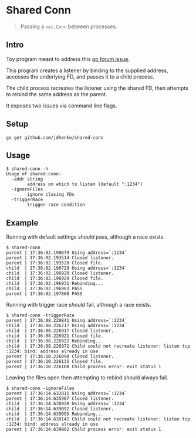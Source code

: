 # Shared Conn

> Passing a `net.Conn` between processes.

## Intro

Toy program meant to address this [go forum issue](https://forum.golangbridge.org/t/bind-address-already-in-use-even-after-listener-closed/1510).

This program creates a listener by binding to the supplied address, accesses the
underlying FD, and passes it to a child process.

The child process recreates the listener using the shared FD, then attempts to
rebind the same address as the parent.

It exposes two issues via command line flags.

## Setup

```
go get github.com/jdhenke/shared-conn
```

## Usage

```
$ shared-conn -h
Usage of shared-conn:
  -addr string
    	address on which to listen (default ":1234")
  -ignoreFiles
    	ignore closing FDs
  -triggerRace
    	trigger race condition
```

## Example

Running with default settings *should* pass, although a race exists.

```
$ shared-conn
parent | 17:36:02.190679 Using address=`:1234`
parent | 17:36:02.193514 Closed listener.
parent | 17:36:02.193528 Closed file.
child  | 17:36:02.196729 Using address=`:1234`
child  | 17:36:02.196920 Closed listener.
child  | 17:36:02.196929 Closed file.
child  | 17:36:02.196931 Rebinding...
child  | 17:36:02.196983 PASS
parent | 17:36:02.197860 PASS
```

Running with trigger race *should* fail, although a race exists.

```
$ shared-conn -triggerRace
parent | 17:36:08.220841 Using address=`:1234`
child  | 17:36:08.226717 Using address=`:1234`
child  | 17:36:08.226917 Closed listener.
child  | 17:36:08.226921 Closed file.
child  | 17:36:08.226922 Rebinding...
child  | 17:36:08.226972 Child could not recreate listener: listen tcp :1234: bind: address already in use
parent | 17:36:10.226090 Closed listener.
parent | 17:36:10.226135 Closed file.
parent | 17:36:10.226188 Child process error: exit status 1
```

Leaving the files open then attempting to rebind should always fail.

```
$ shared-conn -ignoreFiles
parent | 17:36:14.632811 Using address=`:1234`
parent | 17:36:14.635907 Closed listener.
child  | 17:36:14.638920 Using address=`:1234`
child  | 17:36:14.639092 Closed listener.
child  | 17:36:14.639095 Rebinding...
child  | 17:36:14.639142 Child could not recreate listener: listen tcp :1234: bind: address already in use
parent | 17:36:14.639982 Child process error: exit status 1
```
